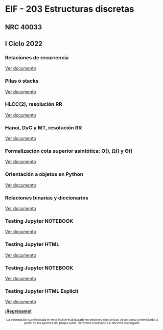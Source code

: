 # EIF - 203 Estructuras discretas

## NRC 40033

## I Ciclo 2022

### Relaciones de recurrencia

[Ver documento](/eif203/rrprimera)

### Pilas ó stacks

[Ver documento](/eif203/pilas)

### HLCC(2), resolución RR

[Ver documento](/eif203/hlcc2)

### Hanoi, DyC y MT, resolución RR

[Ver documento](/eif203/dycmt)

### Formalización cota superior asintótica: O(), Ω() y Θ()

[Ver documento](/eif203/ogrande)

### Orientación a objetos en Python

[Ver documento](/eif203/objetospy)

### Relaciones binarias y diccionarios

[Ver documento](/eif203/relaciones)

### Testing Jupyter NOTEBOOK

[Ver documento](/eif203/testJupyter)

### Testing Jupyter HTML

[Ver documento](/eif203/testJupyterConverted)

### Testing Jupyter NOTEBOOK

[Ver documento](/eif203/testJupyter)

### Testing Jupyter HTML Explicit

[Ver documento](/eif203/testJupyterConverted.html)


**[¡Regrésame!](/index)**

<center><sub><sup>La información suministrada en este índice está basada en sesiones sincrónicas de un curso universitario, a partir de los apuntes del propio autor. Derechos reservados al docente encargado.</sup></sub></center>
